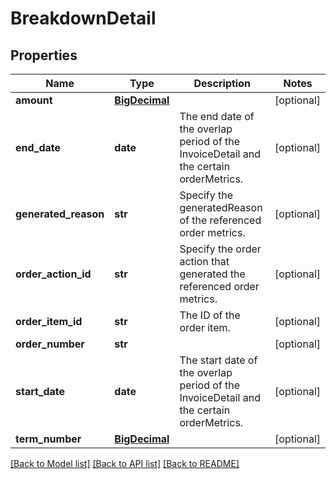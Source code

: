 # BreakdownDetail

## Properties
Name | Type | Description | Notes
------------ | ------------- | ------------- | -------------
**amount** | [**BigDecimal**](BigDecimal.md) |  | [optional] 
**end_date** | **date** | The end date of the overlap period of the InvoiceDetail and the certain orderMetrics.  | [optional] 
**generated_reason** | **str** | Specify the generatedReason of the referenced order metrics.  | [optional] 
**order_action_id** | **str** | Specify the order action that generated the referenced order metrics.  | [optional] 
**order_item_id** | **str** | The ID of the order item.  | [optional] 
**order_number** | **str** |  | [optional] 
**start_date** | **date** | The start date of the overlap period of the InvoiceDetail and the certain orderMetrics.  | [optional] 
**term_number** | [**BigDecimal**](BigDecimal.md) |  | [optional] 

[[Back to Model list]](../README.md#documentation-for-models) [[Back to API list]](../README.md#documentation-for-api-endpoints) [[Back to README]](../README.md)

